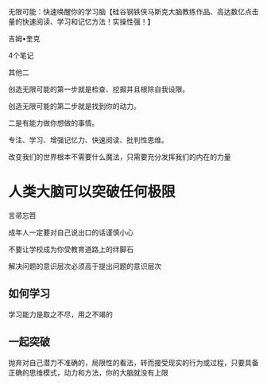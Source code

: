 无限可能：快速唤醒你的学习脑【硅谷钢铁侠马斯克大脑教练作品、高达数亿点击量的快速阅读、学习和记忆方法！实操性强！】

吉姆•奎克

4个笔记

其他二

创造无限可能的第一步就是检查、挖掘并且根除自我设限。

创造无限可能的第二步就是找到你的动力。

二是有能力做你想做的事情。

专注、学习、增强记忆力、快速阅读、批判性思维。

改变我们的世界根本不需要什么魔法，只需要充分发挥我们的内在的力量

# 人类大脑可以突破任何极限

言帚忘笤

成年人一定要对自己说出口的话谨慎小心

不要让学校成为你受教育道路上的绊脚石



解决问题的意识层次必须高于提出问题的意识层次

## 如何学习

学习能力是取之不尽，用之不竭的



## 一起突破

抛弃对自己潜力不准确的，局限性的看法，转而接受现实的行为或过程，只要具备正确的思维模式，动力和方法，你的大脑就没有上限



